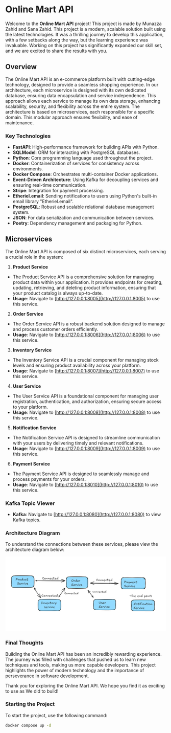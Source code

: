# Online Mart API

Welcome to the **Online Mart API** project! This project is made by Munazza Zahid and Sana Zahid. This project is a modern, scalable solution built using the latest technologies. It was a thrilling journey to develop this application, with a few setbacks along the way, but the learning experience was invaluable. Working on this project has significantly expanded our skill set, and we are excited to share the results with you.

## Overview

The Online Mart API is an e-commerce platform built with cutting-edge technology, designed to provide a seamless shopping experience. In our architecture, each microservice is designed with its own dedicated database, ensuring data encapsulation and service independence. This approach allows each service to manage its own data storage, enhancing scalability, security, and flexibility across the entire system. The architecture is based on microservices, each responsible for a specific domain. This modular approach ensures flexibility, and ease of maintenance.

### Key Technologies

- **FastAPI**: High-performance framework for building APIs with Python.
- **SQLModel**: ORM for interacting with PostgreSQL databases.
- **Python**: Core programming language used throughout the project.
- **Docker**: Containerization of services for consistency across environments.
- **Docker Compose**: Orchestrates multi-container Docker applications.
- **Event-Driven Architecture**: Using Kafka for decoupling services and ensuring real-time communication.
- **Stripe**: Integration for payment processing.
- **Etheriel.email**: Sending notifications to users using Python's built-in email library "Etheriel.email".
- **PostgreSQL**: Robust and scalable relational database management system.
- **JSON**: For data serialization and communication between services.
- **Poetry**: Dependency management and packaging for Python.

## Microservices

The Online Mart API is composed of six distinct microservices, each serving a crucial role in the system:

1. **Product Service**
 - The Product Service API is a comprehensive solution for managing product data within your application. It provides endpoints for creating, updating, retrieving, and deleting product information, ensuring that your product catalog is always up-to-date.
 - **Usage**: Navigate to [http://127.0.0.1:8005](http://127.0.0.1:8005) to use this service.

2. **Order Service**
 - The Order Service API is a robust backend solution designed to manage and process customer orders efficiently.
 - **Usage**: Navigate to [http://127.0.0.1:8006](http://127.0.0.1:8006) to use this service.

3. **Inventory Service**
 - The Inventory Service API is a crucial component for managing stock levels and ensuring product availability across your platform.
 - **Usage**: Navigate to [http://127.0.0.1:8007](http://127.0.0.1:8007) to use this service.

4. **User Service**
 - The User Service API is a foundational component for managing user registration, authentication, and authorization, ensuring secure access to your platform.
 - **Usage**: Navigate to [http://127.0.0.1:8008](http://127.0.0.1:8008) to use this service.

5. **Notification Service**
 - The Notification Service API is designed to streamline communication with your users by delivering timely and relevant notifications.
 - **Usage**: Navigate to [http://127.0.0.1:8009](http://127.0.0.1:8009) to use this service.

6. **Payment Service**
 - The Payment Service API is designed to seamlessly manage and process payments for your orders.
 - **Usage**: Navigate to [http://127.0.0.1:8010](http://127.0.0.1:8010) to use this service.

### Kafka Topic Viewer

- **Kafka**: Navigate to [http://127.0.0.1:8080](http://127.0.0.1:8080) to view Kafka topics.

### Architecture Diagram

To understand the connections between these services, please view the architecture diagram below:

![Architecture Diagram](services-connection-diagram.png)


### Final Thoughts

Building the Online Mart API has been an incredibly rewarding experience. The journey was filled with challenges that pushed us to learn new techniques and tools, making us more capable developers. This project highlights the power of modern technology and the importance of perseverance in software development.

Thank you for exploring the Online Mart API. We hope you find it as exciting to use as We did to build!

### Starting the Project

To start the project, use the following command:

```bash
docker compose up -d

